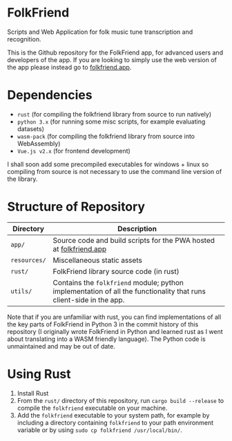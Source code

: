 # FolkFriend
Scripts and Web Application for folk music tune transcription and recognition.

This is the Github repository for the FolkFriend app, for advanced users and developers of the app. If you are looking to simply use the web version of the app please instead go to [folkfriend.app](https://folkfriend.app). 

# Dependencies
- `rust` (for compiling the folkfriend library from source to run natively)
- `python 3.x` (for running some misc scripts, for example evaluating datasets)
- `wasm-pack` (for compiling the folkfriend library from source into WebAssembly)
- `Vue.js v2.x` (for frontend development)

I shall soon add some precompiled executables for windows + linux so compiling from source is not necessary to use the command line version of the library.

# Structure of Repository

| Directory | Description |
| ---       | ---         |
| `app/`| Source code and build scripts for the PWA hosted at [folkfriend.app](https://folkfriend.app) |
| `resources/`| Miscellaneous static assets |
| `rust/`| FolkFriend library source code (in rust) |
| `utils/`  | Contains the `folkfriend` module; python implementation of all the functionality that runs client-side in the app.

Note that if you are unfamiliar with rust, you can find implementations of all the key parts of FolkFriend in Python 3 in the commit history of this repository (I originally wrote FolkFriend in Python and learned rust as I went about translating into a WASM friendly language). The Python code is unmaintained and may be out of date.

# Using Rust

1. Install Rust
2. From the `rust/` directory of this repository, run `cargo build --release` to compile the `folkfriend` executable on your machine.
3. Add the `folkfriend` executable to your system path, for example by including a directory containing `folkfriend` to your path environment variable or by using `sudo cp folkfriend /usr/local/bin/`.
